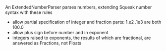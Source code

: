 An ExtendedNumberParser parses numbers, extending Squeak number syntax with these rules

- allow partial specification of integer and fraction parts:
1.e2 .1e3 are both 100.0
- allow plus sign before number and in exponent
- integers raised to exponents, the results of which are fractional, are answered as Fractions, not Floats

